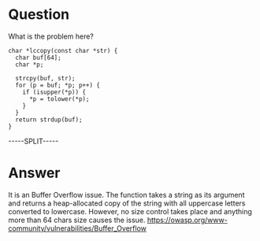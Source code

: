 # Question
 
What is the problem here?
 
```
char *lccopy(const char *str) {
  char buf[64];
  char *p;

  strcpy(buf, str);
  for (p = buf; *p; p++) {
    if (isupper(*p)) {
      *p = tolower(*p);
    }
  }
  return strdup(buf);
}
```
 
-----SPLIT-----
 
# Answer

It is an Buffer Overflow issue. The function takes a string as its argument and returns a heap-allocated copy of the string with all uppercase letters converted to lowercase. However, no size control takes place and anything more than 64 chars size causes the issue. https://owasp.org/www-community/vulnerabilities/Buffer_Overflow